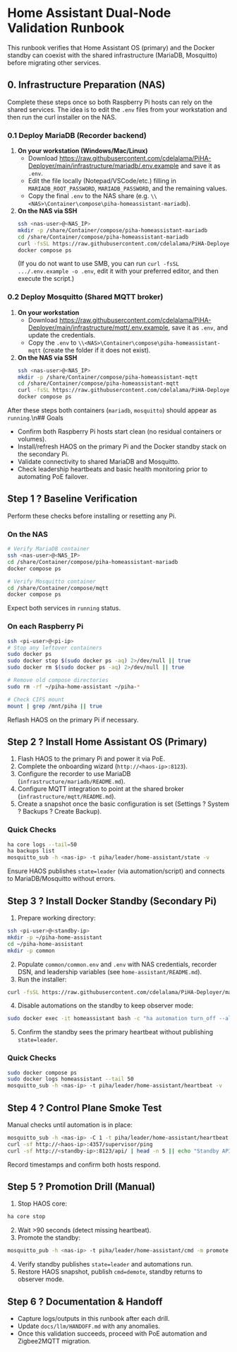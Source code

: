 # Home Assistant Dual-Node Validation Runbook

This runbook verifies that Home Assistant OS (primary) and the Docker standby can coexist with the shared infrastructure (MariaDB, Mosquitto) before migrating other services.

## 0. Infrastructure Preparation (NAS)
Complete these steps once so both Raspberry Pi hosts can rely on the shared services. The idea is to edit the `.env` files from your workstation and then run the curl installer on the NAS.

### 0.1 Deploy MariaDB (Recorder backend)
1. **On your workstation (Windows/Mac/Linux)**
   - Download <https://raw.githubusercontent.com/cdelalama/PiHA-Deployer/main/infrastructure/mariadb/.env.example> and save it as `.env`.
   - Edit the file locally (Notepad/VSCode/etc.) filling in `MARIADB_ROOT_PASSWORD`, `MARIADB_PASSWORD`, and the remaining values.
   - Copy the final `.env` to the NAS share (e.g. `\\<NAS>\Container\compose\piha-homeassistant-mariadb`).
2. **On the NAS via SSH**
   ```bash
   ssh <nas-user>@<NAS_IP>
   mkdir -p /share/Container/compose/piha-homeassistant-mariadb
   cd /share/Container/compose/piha-homeassistant-mariadb
   curl -fsSL https://raw.githubusercontent.com/cdelalama/PiHA-Deployer/main/infrastructure/mariadb/setup-nas-mariadb.sh | bash
   docker compose ps
   ```
   (If you do not want to use SMB, you can run `curl -fsSL .../.env.example -o .env`, edit it with your preferred editor, and then execute the script.)

### 0.2 Deploy Mosquitto (Shared MQTT broker)
1. **On your workstation**
   - Download <https://raw.githubusercontent.com/cdelalama/PiHA-Deployer/main/infrastructure/mqtt/.env.example>, save it as `.env`, and update the credentials.
   - Copy the `.env` to `\\<NAS>\Container\compose\piha-homeassistant-mqtt` (create the folder if it does not exist).
2. **On the NAS via SSH**
   ```bash
   ssh <nas-user>@<NAS_IP>
   mkdir -p /share/Container/compose/piha-homeassistant-mqtt
   cd /share/Container/compose/piha-homeassistant-mqtt
   curl -fsSL https://raw.githubusercontent.com/cdelalama/PiHA-Deployer/main/infrastructure/mqtt/setup-mosquitto.sh | bash
   docker compose ps
   ```

After these steps both containers (`mariadb`, `mosquitto`) should appear as `running`.\n## Goals
- Confirm both Raspberry Pi hosts start clean (no residual containers or volumes).
- Install/refresh HAOS on the primary Pi and the Docker standby stack on the secondary Pi.
- Validate connectivity to shared MariaDB and Mosquitto.
- Check leadership heartbeats and basic health monitoring prior to automating PoE failover.

## Step 1 ? Baseline Verification
Perform these checks before installing or resetting any Pi.

### On the NAS
```bash
# Verify MariaDB container
ssh <nas-user>@<NAS_IP>
cd /share/Container/compose/piha-homeassistant-mariadb
docker compose ps

# Verify Mosquitto container
cd /share/Container/compose/mqtt
docker compose ps
```
Expect both services in `running` status.

### On each Raspberry Pi
```bash
ssh <pi-user>@<pi-ip>
# Stop any leftover containers
sudo docker ps
sudo docker stop $(sudo docker ps -aq) 2>/dev/null || true
sudo docker rm $(sudo docker ps -aq) 2>/dev/null || true

# Remove old compose directories
sudo rm -rf ~/piha-home-assistant ~/piha-*

# Check CIFS mount
mount | grep /mnt/piha || true
```
Reflash HAOS on the primary Pi if necessary.

## Step 2 ? Install Home Assistant OS (Primary)
1. Flash HAOS to the primary Pi and power it via PoE.
2. Complete the onboarding wizard (`http://<haos-ip>:8123`).
3. Configure the recorder to use MariaDB (`infrastructure/mariadb/README.md`).
4. Configure MQTT integration to point at the shared broker (`infrastructure/mqtt/README.md`).
5. Create a snapshot once the basic configuration is set (Settings ? System ? Backups ? Create Backup).

### Quick Checks
```bash
ha core logs --tail=50
ha backups list
mosquitto_sub -h <nas-ip> -t piha/leader/home-assistant/state -v
```
Ensure HAOS publishes `state=leader` (via automation/script) and connects to MariaDB/Mosquitto without errors.

## Step 3 ? Install Docker Standby (Secondary Pi)
1. Prepare working directory:
```bash
ssh <pi-user>@<standby-ip>
mkdir -p ~/piha-home-assistant
cd ~/piha-home-assistant
mkdir -p common
```
2. Populate `common/common.env` and `.env` with NAS credentials, recorder DSN, and leadership variables (see `home-assistant/README.md`).
3. Run the installer:
```bash
curl -fsSL https://raw.githubusercontent.com/cdelalama/PiHA-Deployer/main/home-assistant/install-home-assistant.sh | sudo bash
```
4. Disable automations on the standby to keep observer mode:
```bash
sudo docker exec -it homeassistant bash -c "ha automation turn_off --all"
```
5. Confirm the standby sees the primary heartbeat without publishing `state=leader`.

### Quick Checks
```bash
sudo docker compose ps
sudo docker logs homeassistant --tail 50
mosquitto_sub -h <nas-ip> -t piha/leader/home-assistant/heartbeat -v
```

## Step 4 ? Control Plane Smoke Test
Manual checks until automation is in place:
```bash
mosquitto_sub -h <nas-ip> -C 1 -t piha/leader/home-assistant/heartbeat -v
curl -sf http://<haos-ip>:4357/supervisor/ping
curl -sf http://<standby-ip>:8123/api/ | head -n 5 || echo "Standby API requires token"
```
Record timestamps and confirm both hosts respond.

## Step 5 ? Promotion Drill (Manual)
1. Stop HAOS core:
```bash
ha core stop
```
2. Wait >90 seconds (detect missing heartbeat).
3. Promote the standby:
```bash
mosquitto_pub -h <nas-ip> -t piha/leader/home-assistant/cmd -m promote
```
4. Verify standby publishes `state=leader` and automations run.
5. Restore HAOS snapshot, publish `cmd=demote`, standby returns to observer mode.

## Step 6 ? Documentation & Handoff
- Capture logs/outputs in this runbook after each drill.
- Update `docs/llm/HANDOFF.md` with any anomalies.
- Once this validation succeeds, proceed with PoE automation and Zigbee2MQTT migration.





